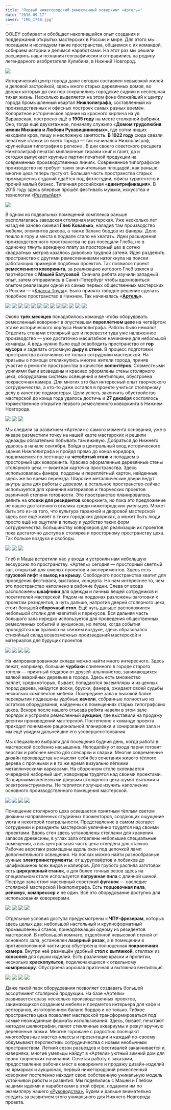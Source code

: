 ```yaml
---
title: "Первый нижегородский ремесленный коворкинг «Артель»"
date: "2016-09-17"
cover: "IMG_1748.jpg"
---
```


OOLEY собирает и обобщает накопившийся опыт создания и поддержания открытых мастерских в России и мире. Для этого мы посещаем и исследуем такие пространства, общаемся с их командой, собираем истории и делимся наработками. На этот раз мы решили расширить наши познания географически и отправились на родину легендарного изобретателя Кулибина, в Нижний Новгород.

![](./images/IMG_1807.jpg)

Исторический центр города даже сегодня составлен невысокой жилой и деловой застройкой, здесь много старых деревянных домов, во дворах которых до сих пор сохранились городские садики и неспешная тихая жизнь. Несколько выделяется на этом фоне ближайший к центру города промышленный квартал **Нижполиграфа**, составленный из производственных и офисных построек самых разных времён. Колоритное историческое здание из красного кирпича на ул. Варварская, построено ещё в **1905 году** на месте столярной фабрики. Оно, тогда ещё двухэтажное, поначалу служило «**Домом трудолюбия имени Михаила и Любови Рукавишниковых»**, где сотни нищих находили кров, пищу и несложную занятость. **В 1922 году** сюда свезли печатные станки со всего города — так начинался Нижполиграф, крупнейшая типография в регионе . В дни своего советского расцвета Нижполиграф печатал миллионные тиражи книг и газет, да и сегодня выпускает крупные партии печатной продукции на современных производственных линиях. Современное типографское производство не требует таких значительных площадей, как раньше: многие цеха теперь пустуют. Большая часть пространства старых промышленных зданий сдаётся под фотостудии, офисы турагентств и прочий малый бизнес. Типичная российская «**джентрификация»**. В 2015 году здесь впервые прошёл фестиваль музыки, искусства и технологии «[РезультАрт](http://nn-stories.ru/2015/10/09/resultart/)».

![](./images/00.jpg)

В одном из подвальных помещений комплекса раньше располагалась заводская столярная мастерская. Уже несколько лет назад её заново оживил **Глеб Ковалько**, наладив там производство мебели, элементов декора, а также баланс бордов из фанеры. Дело пошло в гору и места в подвале стало не хватать. Идеи расширения производственного пространства не раз посещали Глеба, но в одиночку тянуть арендную плату за просторный цех в сотню квадратных метров казалось довольно трудной затеей. Идея разделить пространство с другими ремесленниками натолкнула на поиски работающих примеров подобных проектов. Так появился проект **ремесленного коворкинга**, за реализацию которого Глеб взялся в партнёрстве с **Машей Батусовой**. Сначала ребята изучили западный опыт, затем отправились в Санкт-Петербург чтобы вдохновиться опытом реализации одной из самых первых общественных мастерских в России — «[Класса Труда](/workshop/catalog/klass-truda/)». Было принято твёрдое решение сделать подобное пространство в Нижнем. Так начиналась «**[Артель](https://vk.com/artel_place)»**.

![](./images/IMG_1687.jpg)
![](./images/IMG_1691.jpg)
![](./images/IMG_1692.jpg)
![](./images/IMG_1694.jpg)
![](./images/IMG_1696.jpg)
![](./images/IMG_1698.jpg)
![](./images/IMG_1701.jpg)
![](./images/IMG_1702.jpg)
![](./images/IMG_1707.jpg)
![](./images/IMG_1709.jpg)
![](./images/IMG_1715.jpg)
![](./images/IMG_1718.jpg)
![](./images/IMG_1724.jpg)

Около **трёх месяцев** понадобилось команде чтобы оборудовать ремесленный коворкинг в опустевшем **переплётном цехе** на четвёртом этаже исторического корпуса Нижполиграфа. Работы было немало! Отделить стенами столярный цех и перевезти туда уже налаженное производство — уже достаточно масштабное начинание для небольшой команды. А ведь нужно было ещё освободить пространство от **гор мусора** и заделать огромную **дыру в стене**. В процесс подготовки пространства включились не только сотрудники мастерской. На призывы о помощи откликнулись многие жители города, приняв участие в ремонте пространства в качестве **волонтёров**. Совместными усилиями были возведены и красиво оформлены стены столярного цеха, оборудованы системы освещения и вентиляции, обустроена покрасочная камера. Для многих это был интересный опыт творческого сотрудничества, а кто-то даже остался в проекте учиться столярному делу в качестве подмастерья. Цели успеть закончить обустройство мастерской до конца года удалось достичь и **27 декабря** состоялось торжественное открытие первого ремесленного коворкинга в Нижнем Новгороде.

![](./images/IMG_1732.jpg)
![](./images/IMG_1733.jpg)
![](./images/IMG_1735.jpg)

Мы следили за развитием «Артели» с самого момента основания, уже в январе разместили точку на нашей карте мастерских и решили однажды обязательно побывать там вживую. Добраться до Нижнего удалось в начале сентября. Войдя в центральный вход исторического здания Нижполиграфа и пройдя прямо до конца коридора, поднимаемся по лестнице на **четвёртый этаж** и попадаем в просторный цех коворкинга. Красиво оформленные деревянные стены столярного цеха — визитная карточка пространства. Здесь использовалась фанера, поддоны и переплётный картон, найденные здесь же во время переезда. Широкие металлические двери ведут внутрь цеха для работы с деревом, а остальное пространство сейчас используется для хранения материалов и творческих проектов различной степени готовности. Это пространство планировалось делить на **отсеки для резидентов** коворкинга, но пока это предложение не нашло достаточного отклика среди нижегородских умельцев. Может быть это из-за того, что культура гаражной и дворовой мастерской здесь все ещё живёт в тихих городских двориках, а может быть люди просто ещё не ощутили в пользу и удобство таких форм сотрудничества. Большинству коворкеров для реализации их проектов пока достаточно доступа к столярке и просторному пространству цеха. Так больше воздуха и свободы.

![](./images/IMG_1743.jpg)
![](./images/IMG_1745.jpg)
![](./images/IMG_1747.jpg)

Глеб и Маша встретили нас у входа и устроили нам небольшую экскурсию по пространству. «Артель» сегодня — просторный светлый зал, открытый для смелых проектов и экспериментов. Здесь есть **грузовой лифт** и **выход на крышу**. Свободного пространства хватит для проведения фестиваля, выставки, концерта. Но нам интереснее то, чем это пространство наполнено в рабочие будни. Слева от входа расположены **шкафчики** для одежды и личных вещей сотрудников и посетителей мастерской. Рядом на поддонах разложены заготовки к проектам резидентов, а чуть дальше, напротив дверей столярного цеха, стоит большой **сборочный стол**. Ещё чуть дальше расположился небольшой столик для чаепитий и перекусов. Вся дальняя часть большого зала нередко используется для проведения общественных ремесленных событий и аукционов, но летом, когда события проводятся как правило на свежем воздухе, здесь образовался стихийный склад всевозможных произведений мастерской и материалов для будущих проектов.

![](./images/IMG_1751.jpg)
![](./images/IMG_1752.jpg)
![](./images/IMG_1756.jpg)
![](./images/IMG_1758.jpg)

На импровизированном складе можно найти много интересного. Здесь лежат, например, большие **чурбаки** спиленного в городе старого тополя — приятный подарок от друзей-альпинистов, занимающихся валкой аварийных деревьев в городе. Здесь есть множество паллет, среди которых, бывает, попадаются экземпляры и из ценных пород дерева, найдутся доски, бруски, фанера, ожидают своей судьбы несколько комплектов мебели. Посередине зала к высокой балке перекрытия подвешены удобные **качели**, собранные полностью из остатков оборудования, найденных в помещениях старых типографских цехов. Вскоре после нашего отъезда ребята навели в этом зале порядок и устроили ремесленный **аукцион**, где выставили на продажу десятки произведений мастерской. Постепенно к команде проекта приходит понимание рациональной планировки и зонирования зала и мы ещё увидим дальнейшие его усовершенствования.

Мы специально выбрали для посещения будний день, когда работа в мастерской особенно насыщенна. Неподалёку от входа парни готовят верстак и рабочее место для слесарки и сварки. Многие современные дизайн производства не мыслят себя без сочетания живого тёплого дерева с прочными и в то же время визуально лёгкими металлическими каркасами. На сборочном столе склеивается очередной наборный щит, коворкеры трудятся над своими проектами. За широкими железными дверьми столярного цеха шумят вытяжки и электроинструменты. Не терпится получше изучить наполнение основного производственного помещения мастерской.

![](./images/IMG_1762.jpg)
![](./images/IMG_1767.jpg)
![](./images/IMG_1770.jpg)
![](./images/IMG_1772.jpg)

Помещение столярного цеха освещается приятным тёплым светом дюжины направленных студийных прожекторов, создающих ощущение уюта и некоторой театральности. Представление в самом разгаре: сотрудники и резиденты мастерской увлечённо трудятся над своими проектами. Вдоль стен здесь установлены стеллажи для хранения запасов древесины, в углах зала отделены небольшие специальные помещения, а вся центральная часть цеха отведена для станков. Рабочие верстаки размещены вдоль окон под цепочкой ламп дополнительного освещения. На полках можно найти разнообразные ручные **электроинструменты**: от шуруповёртов и лобзиков до шлифмашинок всех видов и калибров. Для грубого распила заготовок есть **циркулярный станок**, а для более точных резов здесь на специальном столе используется **погружная пила** с длинной шиной. Посреди зала стоит массивный советский **фуганок** — наследие столярной мастерской Нижполиграфа. Есть **торцовочная пила**, **рейсмус**, **компрессор** и не один. Всё это оборудование доступно для использования коворкерами.

![](./images/IMG_1774.jpg)
![](./images/IMG_1775.jpg)
![](./images/IMG_1777.jpg)
![](./images/IMG_1779.jpg)

Отдельные условия доступа предусмотрены к **ЧПУ-фрезерам**, которых здесь целых два: небольшой настольный и крупноформатный промышленный станок, принадлежащий одному из резидентов мастерской. В небольшой комнате, отделённой невысокой стеной от основного зала, установлен **лазерный резак**, а в помещении в противоположной части цеха обустроена полноценная **покрасочная камера**. Внутри неё размещён удобный **стол с вытяжкой**, стеллаж из **консолей** для сушки изделий. Есть различные краски и пропитки, несколько **краскопультов**, подключающихся к отдельному **компрессору**. Обустроена хорошая приточная и вытяжная вентиляция.

![](./images/IMG_1781.jpg)
![](./images/IMG_1783.jpg)
![](./images/IMG_1786.jpg)
![](./images/IMG_1795.jpg)

Даже такой парк оборудования позволяет создавать большой ассортимент столярной продукции. На базе «Артели» развивается сразу несколько производственных проектов, занимающихся созданием мебели и предметов интерьера для кафе и ресторанов, изготовлением баланс бордов и не только. Гибкое пространство цеха позволяет мастерской трансформироваться под самые неожиданные форматы использования. Здесь, бывает, печатают методом шелкографии, паяют стеклянные аквариумы и режут вручную деревянные ложки. Многие горожане с радостью посещают многообразные мастер-классы и презентации и каждый по-своему обдумывают перспективы сотрудничества с новым необычным пространством. Летний сезон разъездов и фестивалей заканчивается и, наверняка, многие умельцы найдут в «Артели» уютный зимний дом для своих творческих начинаний. Сочетая работу с заказами, предоставление рабочих мест в коворкинге и продажу дизайн-изделий на ярмарках и аукционах, первый нижегородский ремесленный коворкинг постепенно находит свою собственную уникальную модель устойчивой работы и развития. Мы поделились с Машей и Глебом нашими идеями и наработками в этой сфере, подарили им по экземпляру нашего [«Руководства».](/theory/handbook/) Будем и дальше внимательно следить за развитием этого уникального для Нижнего Новгорода проекта.

